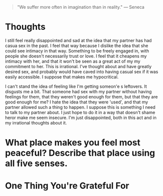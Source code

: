 
> \"We suffer more often in imagination than in reality.\" — Seneca

# Thoughts
I still feel really disappointed and sad at the idea that my partner has had casua sex in the past. I feel that way because I dislike the idea that she could see intimacy in that way. Something to be freely engaged in, with people she doesn't necessarily trust or love. I feel that it cheapens my intimacy with her, and that it won't be seen as a great act of my my commitment to her. This is irrational. I've thought about and have greatly desired sex, and probably would have caved into having casual sex if it was easily accessible. I suppose that makes me hypocritical.

I can't stand the idea of feeling like I'm getting someon'e s leftovers. It disgusts me a bit. That someone had sex with my partner without having feelings for them, that they weren't good enough for them, but that they are good enough for me? I hate the idea that they were 'used', and that my partner allowed such a thing to happen. I suppose this is something I need to talk to my partner about. I just hope to do it in a way that doesn't shame heror make me seem insecure.  I'm just disappointed, both in this act and in my irrational thoughts about it.

# What place makes you feel most peaceful? Describe that place using all five senses.

# One Thing You're Grateful For

